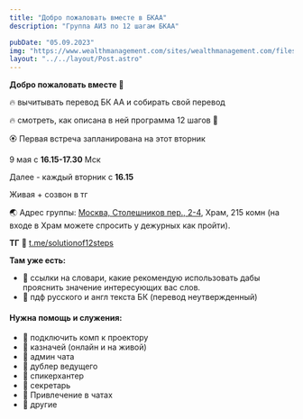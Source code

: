 ```yaml
---
title: "Добро пожаловать вместе в БКАА"
description: "Группа АИЗ по 12 шагам БКАА"

pubDate: "05.09.2023"
img: "https://www.wealthmanagement.com/sites/wealthmanagement.com/files/aa-meeting.jpg"
layout: "../../layout/Post.astro"
---
```


**Добро пожаловать вместе 📘**

🔥 вычитывать перевод БК АА и собирать свой перевод

🔥 смотреть, как описана в ней программа 12 шагов 🫶

🏵 Первая встреча запланирована на этот вторник

9 мая с **16.15-17.30** Мск

Далее - каждый вторник с **16.15**

Живая + созвон в тг

🌏 Адрес группы: [Москва, Столешников пер., 2-4](https://2gis.ru/moscow/search/Столешников%20пер.%2C%20д.%202-4), Храм, 215 комн (на входе в Храм можете спросить у дежурных как пройти).

**ТГ** 📲 [t.me/solutionof12steps](t.me/solutionof12steps)

**Там уже есть:**

- 🌳 ссылки на словари, какие рекомендую использовать дабы прояснить значение интересующих вас слов.
- 🌳 пдф русского и англ текста БК (перевод неутвержденный)

#### Нужна помощь и служения:

- 🎾 подключить комп к проектору
- 🎾 казначей (онлайн и на живой)
- 🎾 админ чата
- 🎾 дублер ведущего
- 🎾 спикерхантер
- 🎾 секретарь
- 🎾 Привлечение в чатах
- 🎾 другие
